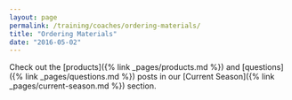 ```yaml
---
layout: page
permalink: /training/coaches/ordering-materials/
title: "Ordering Materials"
date: "2016-05-02"
---
```



Check out the [products]({% link _pages/products.md %}) and [questions]({% link _pages/questions.md %}) posts in our [Current Season]({% link _pages/current-season.md %}) section. 